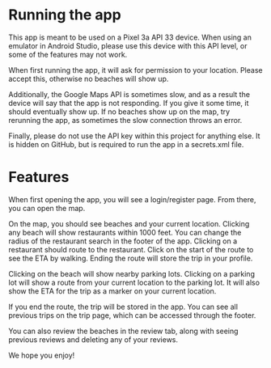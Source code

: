 # Running the app 
This app is meant to be used on a Pixel 3a API 33 device. When using an emulator in Android Studio, please use this device with this API level, or some of the features may not work.

When first running the app, it will ask for permission to your location. Please accept this, otherwise no beaches will show up. 

Additionally, the Google Maps API is sometimes slow, and as a result the device will say that the app is not responding. If you give it some time, it should eventually show up. If no beaches show up on the map, try rerunning the app, as sometimes the slow connection throws an error.

Finally, please do not use the API key within this project for anything else. It is hidden on GitHub, but is required to run the app in a secrets.xml file.

# Features
When first opening the app, you will see a login/register page. From there, you can open the map. 

On the map, you should see beaches and your current location. Clicking any beach will show restaurants within 1000 feet. You can change the radius of the restaurant search in the footer of the app. Clicking on a restaurant should route to the restaurant. Click on the start of the route to see the ETA by walking. Ending the route will store the trip in your profile. 

Clicking on the beach will show nearby parking lots. Clicking on a parking lot will show a route from your current location to the parking lot. It will also show the ETA for the trip as a marker on your current location. 

If you end the route, the trip will be stored in the app. You can see all previous trips on the trip page, which can be accessed through the footer.

You can also review the beaches in the review tab, along with seeing previous reviews and deleting any of your reviews.

We hope you enjoy! 
